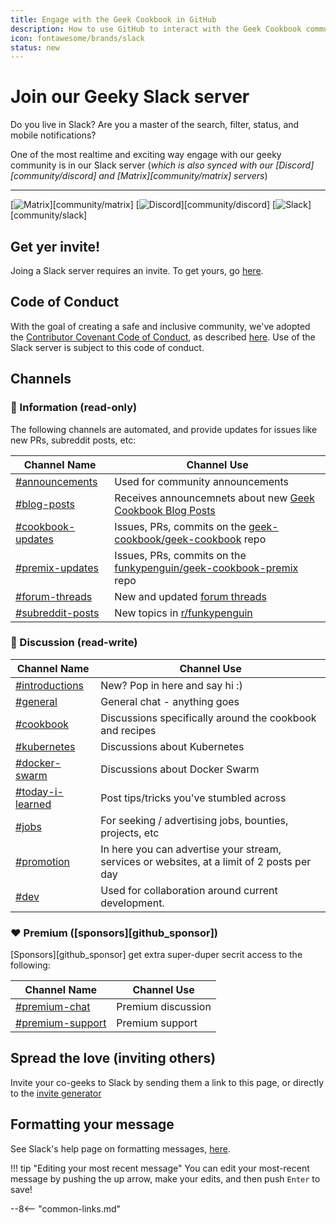```yaml
---
title: Engage with the Geek Cookbook in GitHub
description: How to use GitHub to interact with the Geek Cookbook community
icon: fontawesome/brands/slack
status: new
---
```


# Join our Geeky Slack server

Do you live in Slack? Are you a master of the search, filter, status, and mobile notifications? 

One of the most realtime and exciting way engage with our geeky community is in our Slack server (*which is also synced with our [Discord][community/discord] and [Matrix][community/matrix] servers*)

---
[![Matrix](https://img.shields.io/matrix/geek-cookbook:matrix.funkypenguin.co.nz?label=geeks&logo=matrix&logoColor=white)][community/matrix]
[![Discord](https://img.shields.io/discord/396055506072109067?label=geeks&logo=discord&logoColor=white)][community/discord]
[![Slack](https://img.shields.io/badge/geeks-42-green?style=flat&logo=slack)][community/slack]

## Get yer invite!

Joing a Slack server requires an invite. To get yours, go [here](https://communityinviter.com/apps/funkypenguin/geek-with-us).

## Code of Conduct

With the goal of creating a safe and inclusive community, we've adopted the [Contributor Covenant Code of Conduct](https://www.contributor-covenant.org/), as described [here](/community/code-of-conduct/). Use of the Slack server is subject to this code of conduct.

## Channels

### 📔 Information (read-only)

The following channels are automated, and provide updates for issues like new PRs, subreddit posts, etc:

| Channel Name       | Channel Use                                                |
|--------------------|------------------------------------------------------------|
| [#announcements](https://funkypenguin.slack.com/archives/C04QW5XS1SS)     | Used for community announcements                           |
| [#blog-posts](https://funkypenguin.slack.com/archives/C04R58A1WH2)         | Receives announcemnets about new [Geek Cookbook Blog Posts](/blog/)  |
| [#cookbook-updates](https://funkypenguin.slack.com/archives/C04QB7WKNFQ)  | Issues, PRs, commits on the [geek-cookbook/geek-cookbook](https://github.com/geek-cookbook/geek-cookbook) repo |
| [#premix-updates](https://funkypenguin.slack.com/archives/C04QW81EP4N)    | Issues, PRs, commits on the [funkypenguin/geek-cookbook-premix](https://github.com/funkypenguin/geek-cookbook-premix) repo  |
|[#forum-threads](https://funkypenguin.slack.com/archives/C04RSGHR2GY)     | New and updated [forum threads](https://forum.funkypenguin.co.nz)                                |
| [#subreddit-posts](https://funkypenguin.slack.com/archives/C04QW84UAPQ)   | New topics in [r/funkypenguin](https://reddit.com/r/funkypenguin)                               |

### 💬 Discussion (read-write)

| Channel Name   | Channel Use                                              |
|----------------|----------------------------------------------------------|
| [#introductions](https://funkypenguin.slack.com/archives/C04QF0P5VPX) | New? Pop in here and say hi :)                           |
| [#general](https://funkypenguin.slack.com/archives/CFQRX6SKS)       | General chat - anything goes                             |
| [#cookbook](https://funkypenguin.slack.com/archives/C04PYJHM78D)      | Discussions specifically around the cookbook and recipes |
| [#kubernetes](https://funkypenguin.slack.com/archives/C04PP838W6B)    | Discussions about Kubernetes                             |
| [#docker-swarm](https://funkypenguin.slack.com/archives/C04Q1DAF9MZ)  | Discussions about Docker Swarm                           |
| [#today-i-learned](https://funkypenguin.slack.com/archives/C04QP9X7TE2)              | Post tips/tricks you've stumbled across
| [#jobs](https://funkypenguin.slack.com/archives/C04QR7LJF32)            | For seeking / advertising jobs, bounties, projects, etc |
| [#promotion](https://funkypenguin.slack.com/archives/C04RBV16MGQ)   | In here you can advertise your stream, services or websites, at a limit of 2 posts per day                           |
| [#dev](https://funkypenguin.slack.com/archives/C04PYJJKY4D)              | Used for collaboration around current development.                                                    |

### ❤️ Premium ([sponsors][github_sponsor])

[Sponsors][github_sponsor] get extra super-duper secrit access to the following:

| Channel Name   | Channel Use                                              |
|----------------|----------------------------------------------------------|
| [#premium-chat](https://funkypenguin.slack.com/archives/C04RSAM4VPS) | Premium discussion |
| [#premium-support](https://funkypenguin.slack.com/archives/C04RT0D32MN) | Premium support |

## Spread the love (inviting others)

Invite your co-geeks to Slack by sending them a link to this page, or directly to the [invite generator](https://communityinviter.com/apps/funkypenguin/geek-with-us)

## Formatting your message

See Slack's help page on formatting messages, [here](https://slack.com/help/articles/202288908-Format-your-messages).

!!! tip "Editing your most recent message"
    You can edit your most-recent message by pushing the up arrow, make your edits, and then push `Enter` to save!

--8<-- "common-links.md"
